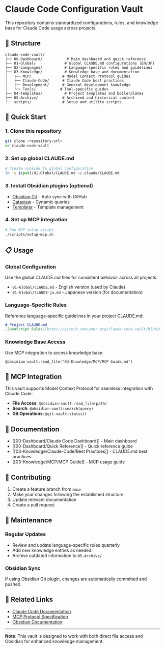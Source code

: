 # Claude Code Configuration Vault

This repository contains standardized configurations, rules, and knowledge base for Claude Code usage across projects.

## 📁 Structure

```
claude-code-vault/
├── 00-Dashboard/           # Main dashboard and quick reference
├── 01-Global/             # Global CLAUDE.md configurations (EN/JP)
├── 02-Languages/          # Language-specific rules and guidelines
├── 03-Knowledge/          # Knowledge base and documentation
│   ├── MCP/              # Model Context Protocol guides
│   ├── Claude-Code/      # Claude Code best practices
│   ├── Development/      # General development knowledge
│   └── Tools/           # Tool-specific guides
├── 04-Templates/          # Project templates and boilerplates
├── 05-Archive/           # Archived and historical content
└── scripts/              # Setup and utility scripts
```

## 🚀 Quick Start

### 1. Clone this repository
```bash
git clone <repository-url>
cd claude-code-vault
```

### 2. Set up global CLAUDE.md
```bash
# Create symlink to global configuration
ln -s $(pwd)/01-Global/CLAUDE.md ~/.claude/CLAUDE.md
```

### 3. Install Obsidian plugins (optional)
- [Obsidian Git](https://github.com/denolehov/obsidian-git) - Auto sync with GitHub
- [Dataview](https://github.com/blacksmithgu/obsidian-dataview) - Dynamic queries
- [Templater](https://github.com/SilentVoid13/Templater) - Template management

### 4. Set up MCP integration
```bash
# Run MCP setup script
./scripts/setup-mcp.sh
```

## 📋 Usage

### Global Configuration
Use the global CLAUDE.md files for consistent behavior across all projects:
- `01-Global/CLAUDE.md` - English version (used by Claude)
- `01-Global/CLAUDE-ja.md` - Japanese version (for documentation)

### Language-Specific Rules
Reference language-specific guidelines in your project CLAUDE.md:
```markdown
# Project CLAUDE.md
[JavaScript Rules](https://github.com/your-org/claude-code-vault/blob/main/02-Languages/JavaScript%20TypeScript.md)
```

### Knowledge Base Access
Use MCP integration to access knowledge base:
```
@obsidian-vault:read_file("03-Knowledge/MCP/MCP Guide.md")
```

## 🔧 MCP Integration

This vault supports Model Context Protocol for seamless integration with Claude Code:

- **File Access**: `@obsidian-vault:read_file(path)`
- **Search**: `@obsidian-vault:search(query)`
- **Git Operations**: `@git-vault:status()`

## 📖 Documentation

- [[00-Dashboard/Claude Code Dashboard]] - Main dashboard
- [[00-Dashboard/Quick Reference]] - Quick reference guide
- [[03-Knowledge/Claude-Code/Best Practices]] - CLAUDE.md best practices
- [[03-Knowledge/MCP/MCP Guide]] - MCP usage guide

## 🤝 Contributing

1. Create a feature branch from `main`
2. Make your changes following the established structure
3. Update relevant documentation
4. Create a pull request

## 📝 Maintenance

### Regular Updates
- Review and update language-specific rules quarterly
- Add new knowledge entries as needed
- Archive outdated information to `05-Archive/`

### Obsidian Sync
If using Obsidian Git plugin, changes are automatically committed and pushed.

## 🔗 Related Links

- [Claude Code Documentation](https://docs.anthropic.com/en/docs/claude-code)
- [MCP Protocol Specification](https://docs.anthropic.com/en/docs/claude-code/mcp)
- [Obsidian Documentation](https://help.obsidian.md/)

---

**Note**: This vault is designed to work with both direct file access and Obsidian for enhanced knowledge management.